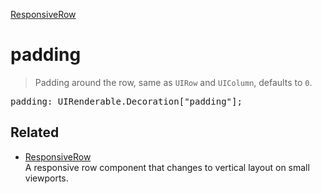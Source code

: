 [ResponsiveRow](ResponsiveRow.md)

# padding

> Padding around the row, same as `UIRow` and `UIColumn`, defaults to `0`.

<pre class="docgen_signature">padding: UIRenderable.Decoration[&quot;padding&quot;];</pre>

## Related

- [<!--{ref:class}-->ResponsiveRow](ResponsiveRow.md) \
    A responsive row component that changes to vertical layout on small viewports.
